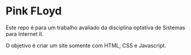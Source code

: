 # Pink FLoyd

Este repo é para um trabalho avaliado da disciplina optativa de Sistemas
para Internet II.

O objetivo é criar um site somente com HTML, CSS e Javascript.
